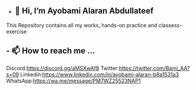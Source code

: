 - ## 👋 Hi, I’m Ayobami Alaran Abdullateef
This Repository contains all my works, hands-on practice and classess-exercise

## - 📫 How to reach me ...
Discord:https://discord.gg/aMSXwAf8
Twitter:https://twitter.com/Bami_AA?s=09
Linkedin:https://www.linkedin.com/in/ayobami-alaran-b8a1531a3
WhatsApp:https://wa.me/message/PM7WZ25523NAP1

<!---
Ayobami6/Ayobami6 is a ✨ special ✨ repository because its `README.md` (this file) appears on your GitHub profile.
You can click the Preview link to take a look at your changes.
--->
